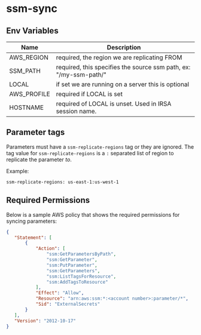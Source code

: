# ssm-sync

## Env Variables

| Name | Description | 
|-------------|-------------------------------------------------------------------|
| AWS_REGION  | required, the region we are replicating FROM                      |
| SSM_PATH    | required, this specifies the source ssm path, ex: "/my-ssm-path/" |
| LOCAL       | if set we are running on a server this is optional                |
| AWS_PROFILE | required if LOCAL is set                                          |
| HOSTNAME    | required of LOCAL is unset. Used in IRSA session name.            |

## Parameter tags

Parameters must have a `ssm-replicate-regions` tag or they are ignored. The tag value for
`ssm-replicate-regions` is a `:` separated list of region to replicate the parameter _to_.

Example: 

```
ssm-replicate-regions: us-east-1:us-west-1
```

## Required Permissions

Below is a sample AWS policy that shows the required permissions for syncing parameters:

```json
{
   "Statement": [
       {
           "Action": [
               "ssm:GetParametersByPath",
               "ssm:GetParameter",
               "ssm:PutParameter",
               "ssm:GetParameters",
               "ssm:ListTagsForResource",
               "ssm:AddTagsToResource"
           ],
           "Effect": "Allow",
           "Resource": "arn:aws:ssm:*:<account number>:parameter/*",
           "Sid": "ExternalSecrets"
       }
   ],
   "Version": "2012-10-17"
}
```
